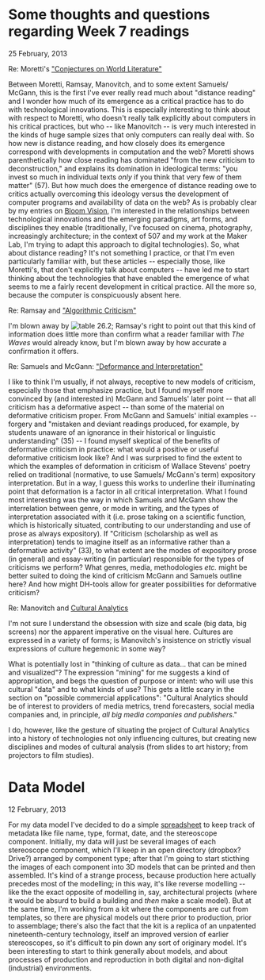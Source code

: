 # Some thoughts and questions regarding Week 7 readings  

25 February, 2013  

Re: Moretti's ["Conjectures on World Literature"](http://newleftreview.org/II/1/franco-moretti-conjectures-on-world-literature)  

Between Moretti, Ramsay, Manovitch, and to some extent Samuels/ McGann, this is the first I've ever really read much about "distance reading" and I wonder how much of its emergence as a critical practice has to do with technological innovations. 
This is especially interesting to think about with respect to Moretti, who doesn't really talk explicitly about computers in his critical practices, but who -- like Manovitch -- is very much interested in the kinds of huge sample sizes that only computers can really deal with.
So how new is distance reading, and how closely does its emergence correspond with developments in computation and the web? Moretti shows parenthetically how close reading has dominated "from the new criticism to deconstruction," and explains its domination in ideological terms: "you invest so much in individual texts *only* if you think that very few of them matter" (57). But how much does the emergence of distance reading owe to critics actually overcoming this ideology versus the development of computer programs and availability of data on the web?
As is probably clear by my entries on [Bloom Vision](https://github.com/uvicmakerlab/LongNowOfUlysses/blob/master/English507/NeedsAssessment/HainNeeds.md), I'm interested in the relationships between technological innovations and the emerging paradigms, art forms, and disciplines they enable (traditionally, I've focused on cinema, photography, increasingly architecture; in the context of 507 and my work at the Maker Lab, I'm trying to adapt this approach to digital technologies). So, what about distance reading? 
It's not something I practice, or that I'm even particularly familiar with, but these articles -- especially those, like Moretti's, that don't explicitly talk about computers -- have led me to start thinking about the technologies that have enabled the emergence of what seems to me a fairly recent development in critical practice. 
All the more so, because the computer is conspicuously absent here.  

Re: Ramsay and ["Algorithmic Criticism"](http://nora.lis.uiuc.edu:3030/companion/view?docId=blackwell/9781405148641/9781405148641.xml&doc.view=print&chunk.id=ss1-6-7&toc.depth=1&toc.id=0)  

I'm blown away by ![table 26.2](https://www.dropbox.com/s/xy77o9n5czztg1v/Table%2026.2.png); Ramsay's right to point out that this kind of information does little more than confirm what a reader familiar with *The Waves* would already know, but I'm blown away by how accurate a confirmation it offers.


Re: Samuels and McGann: ["Deformance and Interpretation"](http://muse.jhu.edu/login?auth=0&type=summary&url=/journals/new_literary_history/v030/30.1mcgann.html)
  
I like to think I'm usually, if not always, receptive to new models of criticism, especially those that emphasize practice, but I found myself more convinced by (and interested in) McGann and Samuels' later point -- that all criticism has a deformative aspect -- than some of the material on deformative criticism proper.
From McGann and Samuels' initial examples -- forgery and  "mistaken and deviant readings produced, for example, by students unaware of an ignorance in their historical or linguistic understanding" (35) -- I found myself skeptical of the benefits of deformative criticism in practice: what would a positive or useful deformative criticism look like?
And I was surprised to find the extent to which the examples of deformation in criticism of Wallace Stevens' poetry relied on traditional (normative, to use Samuels/ McGann's term) expository interpretation. But in a way, I guess this works to underline their illuminating point that deformation is a factor in all critical interpretation.
What I found most interesting was the way in which Samuels and McGann show the interrelation between genre, or mode in writing, and the types of interpretation associated with it (i.e. prose taking on a scientific function, which is historically situated, contributing to our understanding and use of prose as always expository). If "Criticism (scholarship as well as interpretation) tends to imagine itself as an informative rather than a deformative activity" (33), to what extent are the modes of expository prose (in general) and essay-writing (in particular) responsible for the types of criticisms we perform?
What genres, media, methodologies *etc.* might be better suited to doing the kind of criticism McGann and Samuels outline here? And how might DH-tools allow for greater possibilities for deformative criticism?

Re: Manovitch and [Cultural Analytics](http://www.manovich.net/cultural_analytics.pdf)  

I'm not sure I understand the obsession with size and scale (big data, big screens) nor the apparent imperative on the visual here. Cultures are expressed in a variety of forms; is Manovitch's insistence on strictly visual expressions of culture hegemonic in some way?   

What is potentially lost in "thinking of culture as data... that can be mined and visualized"? The expression "mining" for me suggests a kind of appropriation, and begs the question of purpose or intent: who will use this cultural "data" and to what kinds of use? This gets a little scary in the section on "possible commercial applications": "Cultural Analytics should be of interest to providers of media metrics, trend forecasters, social media companies and, in principle, *all big media companies and publishers*."     

I do, however, like the gesture of situating the project of Cultural Analytics into a history of technologies not only influencing cultures, but creating new disciplines and modes of cultural analysis (from slides to art history; from projectors to film studies). 

# Data Model

12 February, 2013

For my data model I've decided to do a simple [spreadsheet](https://docs.google.com/spreadsheet/ccc?key=0Ald25Z0nufmWdHUyVUdYVWIzY2VWZUJpdklrT1dFRWc#gid=0) to keep track of metadata like file name, type, format, date, and the stereoscope component. 
Initially, my data will just be several images of each stereoscope component, which I'll keep in an open directory (dropbox? Drive?) arranged by component type; after that I'm going to start sticthing the images of each component into 3D models that can be printed and then assembled.
It's kind of a strange process, because production here actually precedes most of the modelling; in this way, it's like reverse modelling -- like the the exact opposite of modelling in, say, architectural projects (where it would be absurd to build a building and *then* make a scale model).
But at the same time, I'm working from a kit where the components are cut from templates, so there are physical models out there prior to production, prior to assemblage; there's also the fact that the kit is a replica of an unpatented nineteenth-century technology, itself an improved version of earlier stereoscopes, so it's difficult to pin down any sort of originary model.
It's been interesting to start to think generally about models, and about processes of production and reproduction in both digital and non-digital (industrial) environments.

